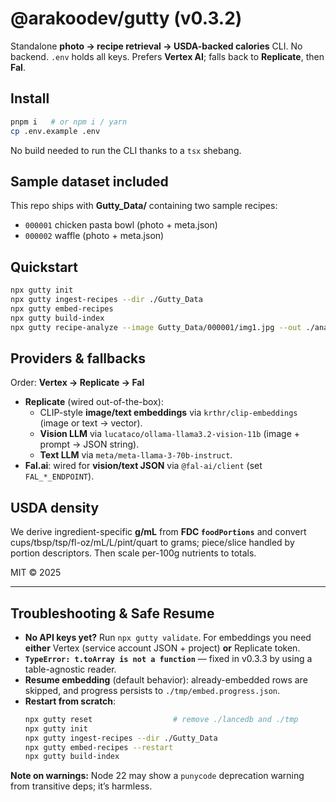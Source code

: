 # @arakoodev/gutty (v0.3.2)

Standalone **photo → recipe retrieval → USDA-backed calories** CLI.
No backend. `.env` holds all keys. Prefers **Vertex AI**; falls back to **Replicate**, then **Fal**.

## Install
```bash
pnpm i   # or npm i / yarn
cp .env.example .env
```
No build needed to run the CLI thanks to a `tsx` shebang.

## Sample dataset included
This repo ships with **Gutty_Data/** containing two sample recipes:
- `000001` chicken pasta bowl (photo + meta.json)
- `000002` waffle (photo + meta.json)

## Quickstart
```bash
npx gutty init
npx gutty ingest-recipes --dir ./Gutty_Data
npx gutty embed-recipes
npx gutty build-index
npx gutty recipe-analyze --image Gutty_Data/000001/img1.jpg --out ./analysis.json
```

## Providers & fallbacks
Order: **Vertex → Replicate → Fal**

- **Replicate** (wired out-of-the-box):
  - CLIP-style **image/text embeddings** via `krthr/clip-embeddings` (image or text → vector).
  - **Vision LLM** via `lucataco/ollama-llama3.2-vision-11b` (image + prompt → JSON string).
  - **Text LLM** via `meta/meta-llama-3-70b-instruct`.
- **Fal.ai**: wired for **vision/text JSON** via `@fal-ai/client` (set `FAL_*_ENDPOINT`).

## USDA density
We derive ingredient-specific **g/mL** from **FDC `foodPortions`** and convert cups/tbsp/tsp/fl-oz/mL/L/pint/quart to grams; piece/slice handled by portion descriptors. Then scale per-100g nutrients to totals.

MIT © 2025


---

## Troubleshooting & Safe Resume

- **No API keys yet?** Run `npx gutty validate`. For embeddings you need **either** Vertex (service account JSON + project) **or** Replicate token.
- **`TypeError: t.toArray is not a function`** — fixed in v0.3.3 by using a table-agnostic reader.
- **Resume embedding** (default behavior): already-embedded rows are skipped, and progress persists to `./tmp/embed.progress.json`.
- **Restart from scratch**: 
  ```bash
  npx gutty reset                  # remove ./lancedb and ./tmp
  npx gutty init
  npx gutty ingest-recipes --dir ./Gutty_Data
  npx gutty embed-recipes --restart
  npx gutty build-index
  ```

**Note on warnings:** Node 22 may show a `punycode` deprecation warning from transitive deps; it’s harmless.
